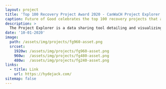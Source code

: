 ```yaml
---
layout: project
title: 'Top 100 Recovery Project Award 2020 - CanWaCH Project Explorer tool'
caption: Future of Good celebrates the top 100 recovery projects that are helping communities and tackling the United Nations Sustainable Developments Goals (SDGs).
description: >
  The Project Explorer is a data sharing tool detailing and visualizing 1000+ Canadian-invested projects to support responsive programming. Led by CanWaCH (the Canadian Partnership for Women and Children’s Health), the tool allows you to search, understand and deliver progressive programming better for achievement of greater impact. It is creating a cultural shift when it comes to data-sharing, accountability and learning within Canada’s international development community.
date: '10-01-2020'
image: 
  path: /assets/img/projects/fg960-asset.png
  srcset: 
    1920w: /assets/img/projects/fg960-asset.png
    960w:  /assets/img/projects/fg480-asset.png
    480w:  /assets/img/projects/fg240-asset.png
links:
  - title: Link
    url: https://hydejack.com/
sitemap: false
---
```

